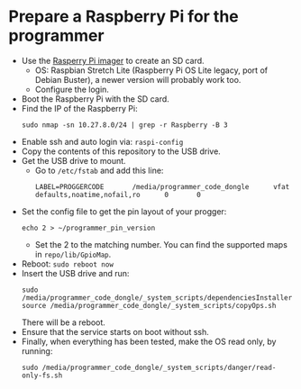 # Prepare a Raspberry Pi for the programmer

- Use the [Rasperry Pi imager](https://www.raspberrypi.com/news/raspberry-pi-imager-imaging-utility/) to create an SD card.
    - OS: Raspbian Stretch Lite (Raspberry Pi OS Lite legacy, port of Debian Buster), a newer version will probably work too.
    - Configure the login.
- Boot the Raspberry Pi with the SD card.
- Find the IP of the Raspberry Pi:
    ```
    sudo nmap -sn 10.27.8.0/24 | grep -r Raspberry -B 3
    ```
- Enable ssh and auto login via: `raspi-config`
- Copy the contents of this repository to the USB drive.
- Get the USB drive to mount.
    - Go to `/etc/fstab` and add this line:
        ```
        LABEL=PROGGERCODE       /media/programmer_code_dongle      vfat    defaults,noatime,nofail,ro      0       0
        ```
- Set the config file to get the pin layout of your progger:
    ```
    echo 2 > ~/programmer_pin_version
    ```
    - Set the 2 to the matching number. You can find the supported maps in `repo/lib/GpioMap`.
- Reboot: `sudo reboot now`
- Insert the USB drive and run:
    ```
    sudo /media/programmer_code_dongle/_system_scripts/dependenciesInstaller.sh
    source /media/programmer_code_dongle/_system_scripts/copyOps.sh
    ```
    There will be a reboot.
- Ensure that the service starts on boot without ssh.
- Finally, when everything has been tested, make the OS read only, by running:
    ```
    sudo /media/programmer_code_dongle/_system_scripts/danger/read-only-fs.sh
    ```
